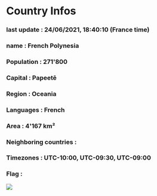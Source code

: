 # Country  Infos
### last update : 24/06/2021, 18:40:10 (France time)

### name : French Polynesia
### Population : 271'800
### Capital : Papeetē
### Region : Oceania
### Languages : French
### Area : 4'167 km²
### Neighboring countries : 
### Timezones : UTC-10:00, UTC-09:30, UTC-09:00

### Flag :
![](https://restcountries.eu/data/pyf.svg)